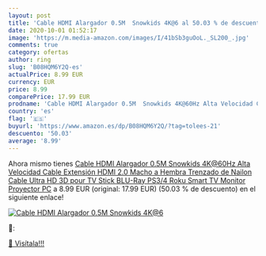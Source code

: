 ```yaml
---
layout: post
title: 'Cable HDMI Alargador 0.5M  Snowkids 4K@6 al 50.03 % de descuento'
date: 2020-10-01 01:52:17
image: 'https://m.media-amazon.com/images/I/41bSb3guOoL._SL200_.jpg'
comments: true
category: ofertas
author: ring
slug: 'B08HQM6Y2Q-es'
actualPrice: 8.99 EUR
currency: EUR
price: 8.99
comparePrice: 17.99 EUR
prodname: 'Cable HDMI Alargador 0.5M  Snowkids 4K@60Hz Alta Velocidad Cable Extensión HDMI 2.0 Macho a Hembra Trenzado de Nailon Cable Ultra HD 3D pour TV Stick BLU-Ray PS3/4 Roku Smart TV Monitor Proyector PC'
country: 'es'
flag: '🇪🇸'
buyurl: 'https://www.amazon.es/dp/B08HQM6Y2Q/?tag=tolees-21'
descuento: '50.03'
average: '8.99'
---
```


Ahora mismo tienes [Cable HDMI Alargador 0.5M  Snowkids 4K@60Hz Alta Velocidad Cable Extensión HDMI 2.0 Macho a Hembra Trenzado de Nailon Cable Ultra HD 3D pour TV Stick BLU-Ray PS3/4 Roku Smart TV Monitor Proyector PC](https://www.amazon.es/dp/B08HQM6Y2Q/?tag=tolees-21) a 8.99 EUR (original: 17.99 EUR) (50.03 %  de descuento) en el siguiente enlace!

[![Cable HDMI Alargador 0.5M  Snowkids 4K@6](https://m.media-amazon.com/images/I/41bSb3guOoL._SL200_.jpg)](https://www.amazon.es/dp/B08HQM6Y2Q/?tag=tolees-21)

🔎:


[🛒 Visítala!!!](https://www.amazon.es/dp/B08HQM6Y2Q/?tag=tolees-21)
